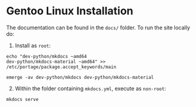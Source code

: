 # Gentoo Linux Installation

The documentation can be found in the `docs/` folder. To run the site locally do:

1. Install as `root`:

```shell
echo "dev-python/mkdocs ~amd64
dev-python/mkdocs-material ~amd64" >> /etc/portage/package.accept_keywords/main

emerge -av dev-python/mkdocs dev-python/mkdocs-material
```

2. Within the folder containing `mkdocs.yml`, execute as `non-root`:

```shell
mkdocs serve
```
